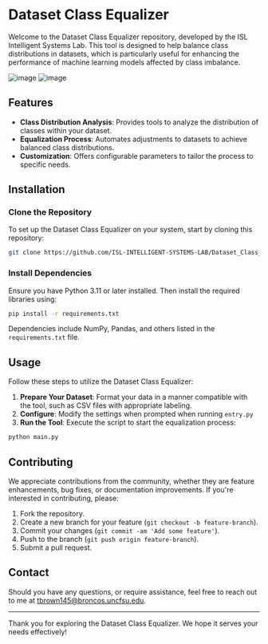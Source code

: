 
# Dataset Class Equalizer

Welcome to the Dataset Class Equalizer repository, developed by the ISL Intelligent Systems Lab. This tool is designed to help balance class distributions in datasets, which is particularly useful for enhancing the performance of machine learning models affected by class imbalance.

![image](https://github.com/ISL-INTELLIGENT-SYSTEMS-LAB/Dataset_Class_Equalizer/assets/78773029/6842c7b7-fd0e-4639-90df-49efdc72840b)
![image](https://github.com/ISL-INTELLIGENT-SYSTEMS-LAB/Dataset_Class_Equalizer/assets/78773029/8eca83d3-2ace-46f3-81ca-a813d5a43ac5)



## Features

- **Class Distribution Analysis**: Provides tools to analyze the distribution of classes within your dataset.
- **Equalization Process**: Automates adjustments to datasets to achieve balanced class distributions.
- **Customization**: Offers configurable parameters to tailor the process to specific needs.

## Installation

### Clone the Repository

To set up the Dataset Class Equalizer on your system, start by cloning this repository:

```bash
git clone https://github.com/ISL-INTELLIGENT-SYSTEMS-LAB/Dataset_Class_Equalizer.git
```

### Install Dependencies

Ensure you have Python 3.11 or later installed. Then install the required libraries using:

```bash
pip install -r requirements.txt
```

Dependencies include NumPy, Pandas, and others listed in the `requirements.txt` file.

## Usage

Follow these steps to utilize the Dataset Class Equalizer:

1. **Prepare Your Dataset**: Format your data in a manner compatible with the tool, such as CSV files with appropriate labeling.
2. **Configure**: Modify the settings when prompted when running `entry.py`
3. **Run the Tool**: Execute the script to start the equalization process:

```bash
python main.py
```

## Contributing

We appreciate contributions from the community, whether they are feature enhancements, bug fixes, or documentation improvements. If you're interested in contributing, please:

1. Fork the repository.
2. Create a new branch for your feature (`git checkout -b feature-branch`).
3. Commit your changes (`git commit -am 'Add some feature'`).
4. Push to the branch (`git push origin feature-branch`).
5. Submit a pull request.


## Contact

Should you have any questions, or require assistance, feel free to reach out to me at [tbrown145@broncos.uncfsu.edu](mailto:tbrown145@broncos.uncfsu.edu).

---

Thank you for exploring the Dataset Class Equalizer. We hope it serves your needs effectively!
